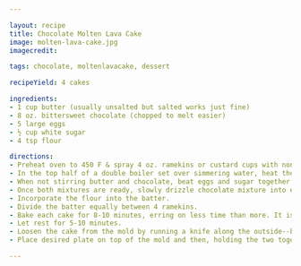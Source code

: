```yaml
---

layout: recipe
title: Chocolate Molten Lava Cake
image: molten-lava-cake.jpg
imagecredit:

tags: chocolate, moltenlavacake, dessert

recipeYield: 4 cakes

ingredients: 
- 1 cup butter (usually unsalted but salted works just fine)
- 8 oz. bittersweet chocolate (chopped to melt easier)
- 5 large eggs
- ½ cup white sugar
- 4 tsp flour

directions:
- Preheat oven to 450 F & spray 4 oz. ramekins or custard cups with nonstick cooking spray.
- In the top half of a double boiler set over simmering water, heat the butter and chocolate, stirring occasionally until melted.
- When not stirring butter and chocolate, beat eggs and sugar together until light colored and thick in a large bowl. If using unsalted butter, add a pinch of salt to the egg mixture.
- Once both mixtures are ready, slowly drizzle chocolate mixture into egg mixture--whisking continuously as you do so. If the chocolate is not added slowly enough, then it will cook the eggs and curdle.
- Incorporate the flour into the batter.
- Divide the batter equally between 4 ramekins.
- Bake each cake for 8-10 minutes, erring on less time than more. It is possible to cook them a bit longer, but once the center is cooked through there is no saving the cake. You’ll know the cake is perfect when the outsides are cooked, but the center is dimpled (concave). 
- Let rest for 5-10 minutes.
- Loosen the cake from the mold by running a knife along the outside--between the mold and the cake. 
- Place desired plate on top of the mold and then, holding the two together, flip them so the mold is on top and the plate is now on the bottom. Gently lift mold away from cake and serve with raspberries or strawberries.

---
```

